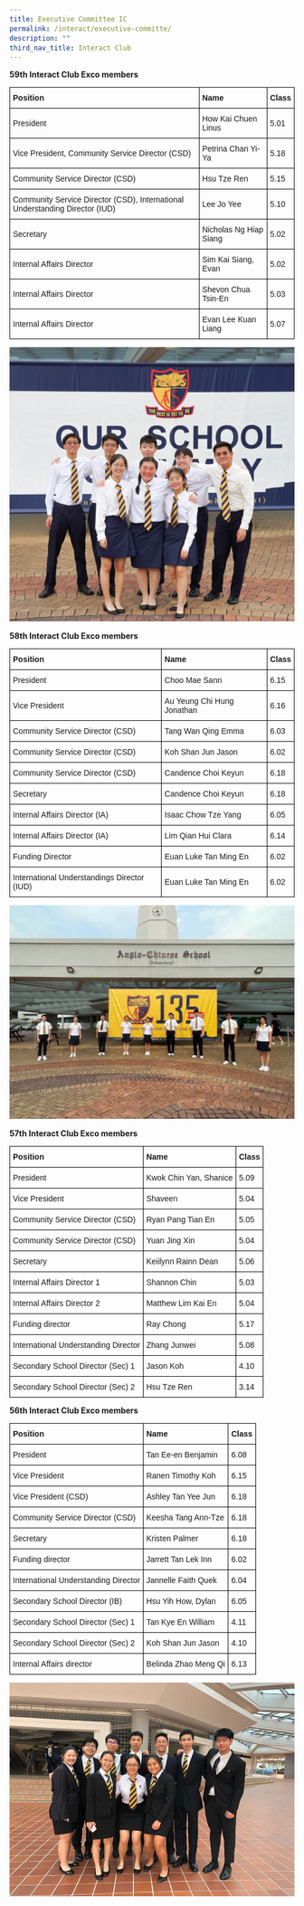 ```yaml
---
title: Executive Committee IC
permalink: /interact/executive-committe/
description: ""
third_nav_title: Interact Club
---
```

**59th Interact Club Exco members**

<style type="text/css">
.tg  {border-collapse:collapse;border-spacing:0;}
.tg td{border-color:black;border-style:solid;border-width:1px;font-family:Arial, sans-serif;font-size:14px;
  overflow:hidden;padding:10px 5px;word-break:normal;}
.tg th{border-color:black;border-style:solid;border-width:1px;font-family:Arial, sans-serif;font-size:14px;
  font-weight:normal;overflow:hidden;padding:10px 5px;word-break:normal;}
.tg .tg-cly1{text-align:left;vertical-align:middle}
.tg .tg-1wig{font-weight:bold;text-align:left;vertical-align:top}
</style>
<table class="tg">
<thead>
  <tr>
    <th class="tg-1wig"><span style="font-weight:bolder">Position</span></th>
    <th class="tg-1wig"><span style="font-weight:bolder">Name</span></th>
    <th class="tg-1wig"><span style="font-weight:bolder">Class</span></th>
  </tr>
</thead>
<tbody>
  <tr>
    <td class="tg-cly1">President</td>
    <td class="tg-cly1">How Kai Chuen Linus</td>
    <td class="tg-cly1">5.01</td>
  </tr>
  <tr>
    <td class="tg-cly1">Vice President, Community Service Director (CSD)</td>
    <td class="tg-cly1">Petrina Chan Yi-Ya</td>
    <td class="tg-cly1">5.18</td>
  </tr>
  <tr>
    <td class="tg-cly1">Community Service Director (CSD)</td>
    <td class="tg-cly1">Hsu Tze Ren</td>
    <td class="tg-cly1">5.15</td>
  </tr>
  <tr>
    <td class="tg-cly1">Community Service Director (CSD), International Understanding Director (IUD)</td>
    <td class="tg-cly1">Lee Jo Yee</td>
    <td class="tg-cly1">5.10</td>
  </tr>
  <tr>
    <td class="tg-cly1">Secretary</td>
    <td class="tg-cly1">Nicholas Ng Hiap Siang</td>
    <td class="tg-cly1">5.02</td>
  </tr>
  <tr>
    <td class="tg-cly1">Internal Affairs Director</td>
    <td class="tg-cly1">Sim Kai Siang, Evan</td>
    <td class="tg-cly1">5.02</td>
  </tr>
  <tr>
    <td class="tg-cly1">Internal Affairs Director</td>
    <td class="tg-cly1">Shevon Chua Tsin-En</td>
    <td class="tg-cly1">5.03</td>
  </tr>
  <tr>
    <td class="tg-cly1">Internal Affairs Director</td>
    <td class="tg-cly1">Evan Lee Kuan Liang</td>
    <td class="tg-cly1">5.07</td>
  </tr>
</tbody>
</table>

![](/images/InteractClubExco2022-2023.jpg)

**58th Interact Club Exco members**

<style type="text/css">
.tg  {border-collapse:collapse;border-spacing:0;}
.tg td{border-color:black;border-style:solid;border-width:1px;font-family:Arial, sans-serif;font-size:14px;
  overflow:hidden;padding:10px 5px;word-break:normal;}
.tg th{border-color:black;border-style:solid;border-width:1px;font-family:Arial, sans-serif;font-size:14px;
  font-weight:normal;overflow:hidden;padding:10px 5px;word-break:normal;}
.tg .tg-cly1{text-align:left;vertical-align:middle}
.tg .tg-1wig{font-weight:bold;text-align:left;vertical-align:top}
</style>
<table class="tg">
<thead>
  <tr>
    <th class="tg-1wig"><span style="font-weight:bolder">Position</span></th>
    <th class="tg-1wig"><span style="font-weight:bolder">Name</span></th>
    <th class="tg-1wig"><span style="font-weight:bolder">Class</span></th>
  </tr>
</thead>
<tbody>
  <tr>
    <td class="tg-cly1">President</td>
    <td class="tg-cly1">Choo Mae Sann</td>
    <td class="tg-cly1">6.15</td>
  </tr>
  <tr>
    <td class="tg-cly1">Vice President</td>
    <td class="tg-cly1">Au Yeung Chi Hung Jonathan</td>
    <td class="tg-cly1">6.16</td>
  </tr>
  <tr>
    <td class="tg-cly1">Community Service Director (CSD)</td>
    <td class="tg-cly1">Tang Wan Qing Emma</td>
    <td class="tg-cly1">6.03</td>
  </tr>
  <tr>
    <td class="tg-cly1">Community Service Director (CSD)</td>
    <td class="tg-cly1">Koh Shan Jun Jason</td>
    <td class="tg-cly1">6.02</td>
  </tr>
  <tr>
    <td class="tg-cly1">Community Service Director (CSD)</td>
    <td class="tg-cly1">Candence Choi Keyun</td>
    <td class="tg-cly1">6.18</td>
  </tr>
  <tr>
    <td class="tg-cly1">Secretary</td>
    <td class="tg-cly1">Candence Choi Keyun</td>
    <td class="tg-cly1">6.18</td>
  </tr>
  <tr>
    <td class="tg-cly1">Internal Affairs Director (IA)</td>
    <td class="tg-cly1">Isaac Chow Tze Yang</td>
    <td class="tg-cly1">6.05</td>
  </tr>
  <tr>
    <td class="tg-cly1">Internal Affairs Director (IA)</td>
    <td class="tg-cly1">Lim Qian Hui Clara</td>
    <td class="tg-cly1">6.14</td>
  </tr>
  <tr>
    <td class="tg-cly1">Funding Director</td>
    <td class="tg-cly1">Euan Luke Tan Ming En</td>
    <td class="tg-cly1">6.02</td>
  </tr>
  <tr>
    <td class="tg-cly1">International Understandings Director (IUD)</td>
    <td class="tg-cly1">Euan Luke Tan Ming En</td>
    <td class="tg-cly1">6.02</td>
  </tr>
</tbody>
</table>

![](/images/58th-Interact-Club-EXCO-Photo-scaled.jpg)

**57th Interact Club Exco members**

<style type="text/css">
.tg  {border-collapse:collapse;border-spacing:0;}
.tg td{border-color:black;border-style:solid;border-width:1px;font-family:Arial, sans-serif;font-size:14px;
  overflow:hidden;padding:10px 5px;word-break:normal;}
.tg th{border-color:black;border-style:solid;border-width:1px;font-family:Arial, sans-serif;font-size:14px;
  font-weight:normal;overflow:hidden;padding:10px 5px;word-break:normal;}
.tg .tg-cly1{text-align:left;vertical-align:middle}
.tg .tg-1wig{font-weight:bold;text-align:left;vertical-align:top}
</style>
<table class="tg">
<thead>
  <tr>
    <th class="tg-1wig"><span style="font-weight:bolder">Position</span></th>
    <th class="tg-1wig"><span style="font-weight:bolder">Name</span></th>
    <th class="tg-1wig"><span style="font-weight:bolder">Class</span></th>
  </tr>
</thead>
<tbody>
  <tr>
    <td class="tg-cly1">President</td>
    <td class="tg-cly1">Kwok Chin Yan, Shanice</td>
    <td class="tg-cly1">5.09</td>
  </tr>
  <tr>
    <td class="tg-cly1">Vice President</td>
    <td class="tg-cly1">Shaveen</td>
    <td class="tg-cly1">5.04</td>
  </tr>
  <tr>
    <td class="tg-cly1">Community Service Director (CSD)</td>
    <td class="tg-cly1">Ryan Pang Tian En</td>
    <td class="tg-cly1">5.05</td>
  </tr>
  <tr>
    <td class="tg-cly1">Community Service Director (CSD)</td>
    <td class="tg-cly1">Yuan Jing Xin</td>
    <td class="tg-cly1">5.04</td>
  </tr>
  <tr>
    <td class="tg-cly1">Secretary</td>
    <td class="tg-cly1">Keiilynn Rainn Dean</td>
    <td class="tg-cly1">5.06</td>
  </tr>
  <tr>
    <td class="tg-cly1">Internal Affairs Director 1</td>
    <td class="tg-cly1">Shannon Chin</td>
    <td class="tg-cly1">5.03</td>
  </tr>
  <tr>
    <td class="tg-cly1">Internal Affairs Director 2</td>
    <td class="tg-cly1">Matthew Lim Kai En</td>
    <td class="tg-cly1">5.04</td>
  </tr>
  <tr>
    <td class="tg-cly1">Funding director</td>
    <td class="tg-cly1">Ray Chong</td>
    <td class="tg-cly1">5.17</td>
  </tr>
  <tr>
    <td class="tg-cly1">International Understanding Director</td>
    <td class="tg-cly1">Zhang Junwei</td>
    <td class="tg-cly1">5.08</td>
  </tr>
  <tr>
    <td class="tg-cly1">Secondary School Director (Sec) 1</td>
    <td class="tg-cly1">Jason Koh</td>
    <td class="tg-cly1">4.10</td>
  </tr>
  <tr>
    <td class="tg-cly1">Secondary School Director (Sec) 2</td>
    <td class="tg-cly1">Hsu Tze Ren</td>
    <td class="tg-cly1">3.14</td>
  </tr>
</tbody>
</table>

**56th Interact Club Exco members**

<style type="text/css">
.tg  {border-collapse:collapse;border-spacing:0;}
.tg td{border-color:black;border-style:solid;border-width:1px;font-family:Arial, sans-serif;font-size:14px;
  overflow:hidden;padding:10px 5px;word-break:normal;}
.tg th{border-color:black;border-style:solid;border-width:1px;font-family:Arial, sans-serif;font-size:14px;
  font-weight:normal;overflow:hidden;padding:10px 5px;word-break:normal;}
.tg .tg-cly1{text-align:left;vertical-align:middle}
.tg .tg-1wig{font-weight:bold;text-align:left;vertical-align:top}
</style>
<table class="tg">
<thead>
  <tr>
    <th class="tg-1wig"><span style="font-weight:bolder">Position</span></th>
    <th class="tg-1wig"><span style="font-weight:bolder">Name</span></th>
    <th class="tg-1wig"><span style="font-weight:bolder">Class</span></th>
  </tr>
</thead>
<tbody>
  <tr>
    <td class="tg-cly1">President</td>
    <td class="tg-cly1">Tan Ee-en Benjamin</td>
    <td class="tg-cly1">6.08</td>
  </tr>
  <tr>
    <td class="tg-cly1">Vice President</td>
    <td class="tg-cly1">Ranen Timothy Koh</td>
    <td class="tg-cly1">6.15</td>
  </tr>
  <tr>
    <td class="tg-cly1">Vice President (CSD)</td>
    <td class="tg-cly1">Ashley Tan Yee Jun</td>
    <td class="tg-cly1">6.18</td>
  </tr>
  <tr>
    <td class="tg-cly1">Community Service Director (CSD)</td>
    <td class="tg-cly1">Keesha Tang Ann-Tze</td>
    <td class="tg-cly1">6.18</td>
  </tr>
  <tr>
    <td class="tg-cly1">Secretary</td>
    <td class="tg-cly1">Kristen Palmer</td>
    <td class="tg-cly1">6.18</td>
  </tr>
  <tr>
    <td class="tg-cly1">Funding director</td>
    <td class="tg-cly1">Jarrett Tan Lek Inn</td>
    <td class="tg-cly1">6.02</td>
  </tr>
  <tr>
    <td class="tg-cly1">International Understanding Director</td>
    <td class="tg-cly1">Jannelle Faith Quek</td>
    <td class="tg-cly1">6.04</td>
  </tr>
  <tr>
    <td class="tg-cly1">Secondary School Director (IB)</td>
    <td class="tg-cly1">Hsu Yih How, Dylan</td>
    <td class="tg-cly1">6.05</td>
  </tr>
  <tr>
    <td class="tg-cly1">Secondary School Director (Sec) 1</td>
    <td class="tg-cly1">Tan Kye En William</td>
    <td class="tg-cly1">4.11</td>
  </tr>
  <tr>
    <td class="tg-cly1">Secondary School Director (Sec) 2</td>
    <td class="tg-cly1">Koh Shan Jun Jason</td>
    <td class="tg-cly1">4.10</td>
  </tr>
  <tr>
    <td class="tg-cly1">Internal Affairs director</td>
    <td class="tg-cly1">Belinda Zhao Meng Qi</td>
    <td class="tg-cly1">6.13</td>
  </tr>
</tbody>
</table>

![](/images/Exco-Picture.jpg)